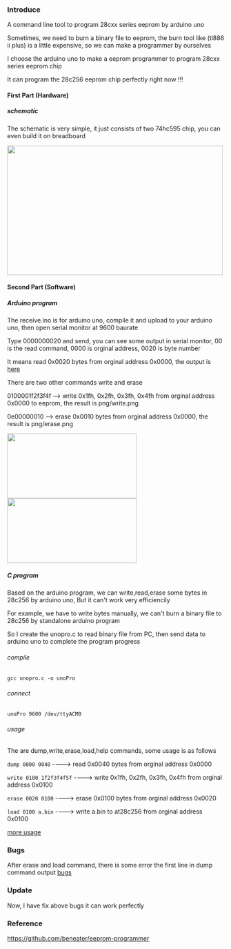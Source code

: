 ### Introduce

A command line tool to program 28cxx series eeprom by arduino uno

Sometimes, we need to burn a binary file to eeprom, the burn tool like (tl886 ii plus) is a little expensive, so we can make a programmer by ourselves

I choose the arduino uno to make a eeprom programmer to program 28cxx series eeprom chip

It can program the 28c256 eeprom chip perfectly right now !!!

#### First Part (Hardware)

##### schematic

The schematic is very simple, it just consists of two 74hc595 chip, you can even build it on breadboard

<img src="https://github.com/2076625923/arduino-programmer/blob/main/sch/sch.png" width="500" height="300">    

#### Second Part (Software)

##### Arduino program

The receive.ino is for arduino uno, compile it and upload to your arduino uno, then open serial monitor at 9600 baurate

Type 0000000020 and send, you can see some output in serial monitor,  00 is the read command,  0000 is orginal address,  0020 is byte number

It means read 0x0020 bytes from orginal address 0x0000, the output is [here](https://github.com/2076625923/arduino-programmer/blob/main/png/dump.png)

There are two other commands write and erase

0100001f2f3f4f --> write 0x1fh, 0x2fh, 0x3fh, 0x4fh from orginal address 0x0000 to eeprom, the result is png/write.png

0e00000010 --> erase 0x0010 bytes from orginal address 0x0000, the result is png/erase.png

<img src="https://github.com/2076625923/arduino-programmer/blob/main/png/write.png" width="300" height="150">                  <img src="https://github.com/2076625923/arduino-programmer/blob/main/png/erase.png" width="300" height="150">

##### C program

Based on the arduino program, we can write,read,erase some bytes in 28c256 by arduino uno, But it can't work very efficiencily

For example, we have to write bytes manually, we can't burn a binary file to 28c256 by standalone arduino program

So I create the unopro.c to read binary file from PC, then send data to arduino uno to complete the program progress

###### compile
``` gcc unopro.c -o unoPro ```
###### connect
``` unoPro 9600 /dev/ttyACM0 ```
###### usage

The are dump,write,erase,load,help commands, some usage is as follows

``` dump 0000 0040 ```  ----> read 0x0040 bytes from orginal address 0x0000

``` write 0100 1f2f3f4f5f ```  ----> write 0x1fh, 0x2fh, 0x3fh, 0x4fh from orginal address 0x0100

``` erase 0020 0100 ```  ----> erase 0x0100 bytes from orginal address 0x0020

``` load 0100 a.bin ```  ----> write a.bin to at28c256 from orginal address 0x0100

[more usage](https://github.com/2076625923/arduino-programmer/blob/main/png/fix.png)

### Bugs

After erase and load command, there is some error the first line in dump command output [bugs](https://github.com/2076625923/arduino-programmer/blob/main//png/bugs.png)

### Update

Now, I have fix above bugs it can work perfectly

### Reference

https://github.com/beneater/eeprom-programmer
